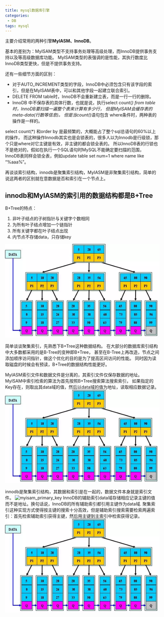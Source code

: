 ```yaml
---
title: mysql数据库引擎
categories:
 - DB
tags: mysql
---
```


主要介绍常用的两种引擎**MyIASM、InnoDB**。

基本的差别为：MyISAM类型不支持事务处理等高级处理，而InnoDB提供事务支持以及等高级数据库功能。
MyISAM类型的表强调的是性能，其执行数度比InnoDB类型更快，但是不提供事务支持。

还有一些细节方面的区别：
* 对于AUTO_INCREMENT类型的字段，InnoDB中必须包含只有该字段的索引，但是在MyISAM表中，可以和其他字段一起建立联合索引。
* DELETE FROM table时，InnoDB不会重新建立表，而是一行一行的删除。
* InnoDB 中不保存表的具体行数，也就是说，执行select count(*) from table时，InnoDB要扫描一遍整个表来计算有多少行，
但是MyISAM会缓存表的meta-data(行数等信息)。
但是当count(*)语句包含 where条件时，两种表的操作是一样的。

select count(*) 和order by 是最频繁的，大概能占了整个sql总语句的60%以上的操作，
而这种操作Innodb其实也是会锁表的，很多人以为Innodb是行级锁，那个只是where对它主键是有效，非主键的都会锁全表的。
所以InnoDB表的行锁也不是绝对的，假如在执行一个SQL语句时MySQL不能确定要扫描的范围，
InnoDB表同样会锁全表，例如update table set num=1 where name like “%aaa%”。

再谈谈索引结构，innodb是聚集索引结构，MyIASM是非聚集索引结构，简单的说这两者的区别就在意数据是否和索引在一个节点上。

## innodb和MyIASM的索引用的数据结构都是B+Tree
B+Tree的特点：
1. 非叶子结点的子树指针与关键字个数相同
2. 为所有叶子结点增加一个链指针
3. 所有关键字都在叶子结点出现
4. 内节点不存储data，只存储key

![myisam_primary_key](https://raw.githubusercontent.com/xuguangwu/xuguangwu.github.io/master/img/in-post/algorithms/B%2BTree.png)


简单谈谈聚集索引，先熟悉下B+Tree这种数据结构。
在大部分的数据库索引结构中大多数都采用的是B-Tree的变种即B+Tree，
甚至在B-Tree上再改造，节点之间添加顺序访问指针，做这个优化的目的是为了提高区间访问的性能。
同时因为读取磁盘的时候会有预读，B+Tree的数据结构性能更好。

MyIASM索引文件和数据文件是分离的，其索引文件仅保存数据的地址。
MyISAM中索引检索的算法为首先按照B+Tree搜索算法搜索索引，
如果指定的Key存在，则取出其data域的值，然后以data域的值为地址，读取相应数据记录。
![myisam_primary_key](https://github.com/xuguangwu/xuguangwu.github.io/blob/master/img/in-post/algorithms/B%2BTree.webp)

innodb是聚集索引结构，其数据和索引是在一起的，数据文件本身就是索引文件。
![myisam_primary_key](https://github.com/xuguangwu/blog/blob/master/_posts/images/innodb_primary_key.png?raw=true)
InnoDB的辅助索引data域存储相应记录主键的值而不是地址。换句话说，InnoDB的所有辅助索引都引用主键作为data域.
聚集索引这种实现方式使得按主键的搜索十分高效，但是辅助索引搜索需要检索两遍索引：首先检索辅助索引获得主键，然后用主键到主索引中检索获得记录。
![myisam_primary_key](https://raw.githubusercontent.com/xuguangwu/xuguangwu.github.io/master/img/in-post/algorithms/B%2BTree.png)





